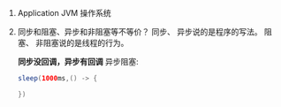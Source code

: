 1.  Application JVM 操作系统
2.  同步和阻塞、异步和非阻塞等不等价？
    同步、
    异步说的是程序的写法。
    阻塞、
    非阻塞说的是线程的行为。

    **同步没回调，异步有回调**
    异步阻塞:

    ```JAVA
    sleep(1000ms,() -> {

    })
    ```
